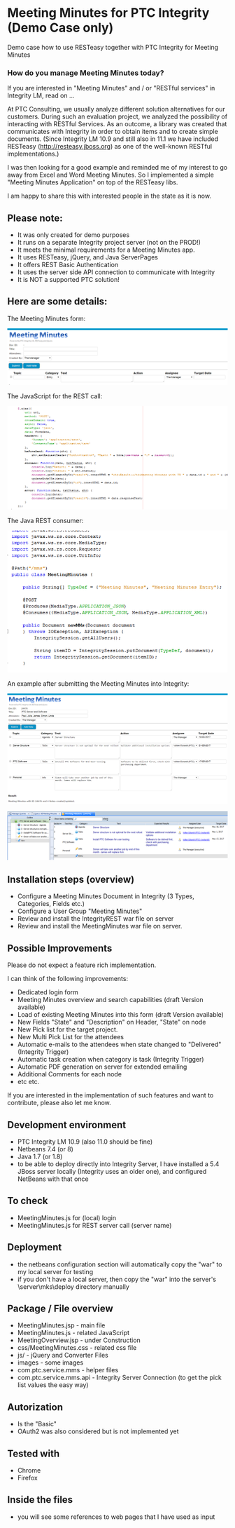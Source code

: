 # Meeting Minutes for PTC Integrity (Demo Case only)
Demo case how to use RESTeasy together with PTC Integrity for Meeting Minutes

### How do you manage Meeting Minutes today?

If you are interested in "Meeting Minutes" and / or "RESTful services" in Integrity LM, read on ...

At PTC Consulting, we usually analyze different solution alternatives for our customers. During such an evaluation project, we analyzed the possibility of interacting with RESTful Services. As an outcome, a library was created that communicates with Integrity in order to obtain items and to create simple documents. (Since Integrity LM 10.9 and still also in 11.1 we have included RESTeasy (http://resteasy.jboss.org) as one of the well-known RESTful implementations.)

I was then looking for a good example and reminded me of my interest to go away from Excel and Word Meeting Minutes. So I implemented a simple "Meeting Minutes Application" on top of the RESTeasy libs.

I am happy to share this with interested people in the state as it is now.
 
## Please note:

- It was only created for demo purposes
- It runs on a separate Integrity project server (not on the PROD!)
- It meets the minimal requirements for a Meeting Minutes app.
- It uses RESTeasy, jQuery, and Java ServerPages
- It offers REST Basic Authentication
- It uses the server side API connection to communicate with Integrity
- It is NOT a supported PTC solution!

## Here are some details:
The Meeting Minutes form:

![Empty Start Form](doc/MeetingMinutes1_EmptyForm.PNG)

The JavaScript for the REST call:

![JS Code](doc/MeetingMinutes1_JSCode.PNG)

The Java REST consumer:

![REST Code](doc/MeetingMinutes1_RSCode.PNG)

An example after submitting the Meeting Minutes into Integrity:

![Minutes Entered](doc/MeetingMinutes1.PNG)

![Final Result](doc/MeetingMinutes1_Result.PNG)
 
## Installation steps (overview)

- Configure a Meeting Minutes Document in Integrity (3 Types, Categories, Fields etc.)
- Configure a User Group "Meeting Minutes"
- Review and install the IntegrityREST war file on server
- Review and install the MeetingMinutes war file on server.
 
## Possible Improvements

Please do not expect a feature rich implementation.
 
I can think of the following improvements:

- Dedicated login form
- Meeting Minutes overview and search capabilities (draft Version available)
- Load of existing Meeting Minutes into this form (draft Version available)
- New Fields "State" and "Description" on Header, "State" on node
- New Pick list for the target project.
- New Multi Pick List for the attendees
- Automatic e-mails to the attendees when state changed to "Delivered" (Integrity Trigger)
- Automatic task creation when category is task (Integrity Trigger)
- Automatic PDF generation on server for extended emailing
- Additional Comments for each node
- etc etc.
 
If you are interested in the implementation of such features and want to contribute, please also let me know.
 
##  Development environment
- PTC Integrity LM 10.9 (also 11.0 should be fine)
- Netbeans 7.4 (or 8)
- Java 1.7 (or 1.8)
- to be able to deploy directly into Integrity Server, I have installed a 5.4 JBoss server locally (Integrity uses an older one), and configured NetBeans with that once

## To check
- MeetingMinutes.js for (local) login
- MeetingMinutes.js for REST server call (server name)

## Deployment
- the netbeans configuration section will automatically copy the "war" to my local server for testing
- if you don't have a local server, then copy the "war" into the server's \server\mks\deploy directory manually

## Package / File overview
- MeetingMinutes.jsp - main file
- MeetingMinutes.js - related JavaScript
- MeetingOverview.jsp - under Construction
- css/MeetingMinutes.css - related css file 
- js/ - jQuery and Converter Files
- images - some images
- com.ptc.service.mms - helper files
- com.ptc.service.mms.api - Integrity Server Connection (to get the pick list values the easy way)

## Autorization
- Is the "Basic"
- OAuth2 was also considered but is not implemented yet

## Tested with
- Chrome
- Firefox

## Inside the files
- you will see some references to web pages that I have used as input

